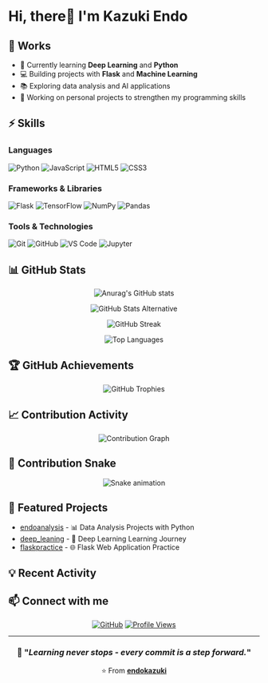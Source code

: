 # Hi, there👋 I'm Kazuki Endo

## 🔭 Works
- 🌱 Currently learning **Deep Learning** and **Python**
- 💻 Building projects with **Flask** and **Machine Learning**  
- 📚 Exploring data analysis and AI applications
- 🎯 Working on personal projects to strengthen my programming skills

## ⚡ Skills

### Languages
![Python](https://img.shields.io/badge/-Python-3776AB?style=flat-square&logo=Python&logoColor=white)
![JavaScript](https://img.shields.io/badge/-JavaScript-F7DF1E?style=flat-square&logo=JavaScript&logoColor=black)
![HTML5](https://img.shields.io/badge/-HTML5-E34F26?style=flat-square&logo=HTML5&logoColor=white)
![CSS3](https://img.shields.io/badge/-CSS3-1572B6?style=flat-square&logo=CSS3&logoColor=white)

### Frameworks & Libraries
![Flask](https://img.shields.io/badge/-Flask-000000?style=flat-square&logo=Flask&logoColor=white)
![TensorFlow](https://img.shields.io/badge/-TensorFlow-FF6F00?style=flat-square&logo=TensorFlow&logoColor=white)
![NumPy](https://img.shields.io/badge/-NumPy-013243?style=flat-square&logo=NumPy&logoColor=white)
![Pandas](https://img.shields.io/badge/-Pandas-150458?style=flat-square&logo=Pandas&logoColor=white)

### Tools & Technologies  
![Git](https://img.shields.io/badge/-Git-F05032?style=flat-square&logo=Git&logoColor=white)
![GitHub](https://img.shields.io/badge/-GitHub-181717?style=flat-square&logo=GitHub&logoColor=white)
![VS Code](https://img.shields.io/badge/-VS%20Code-007ACC?style=flat-square&logo=Visual-Studio-Code&logoColor=white)
![Jupyter](https://img.shields.io/badge/-Jupyter-F37626?style=flat-square&logo=Jupyter&logoColor=white)

## 📊 GitHub Stats

<div align="center">

<!-- Primary GitHub Stats with cache bypass -->
![Anurag's GitHub stats](https://github-readme-stats.vercel.app/api?username=endokazuki&show_icons=true&theme=tokyonight&count_private=true&include_all_commits=true&hide_border=true&bg_color=0D1117&title_color=58A6FF&icon_color=1F6FEB&text_color=C9D1D9&custom_title=Kazuki%27s%20GitHub%20Stats&cache_seconds=1800)

<!-- Alternative stats provider for comparison -->
![GitHub Stats Alternative](https://stats.dooboo.io/api/github-stats-advanced?login=endokazuki)

<!-- Detailed streak stats -->
![GitHub Streak](https://streak-stats.demolab.com/?user=endokazuki&theme=tokyonight&hide_border=true&background=0D1117&stroke=58A6FF&ring=1F6FEB&fire=FF6B6B&currStreakLabel=58A6FF&dates=C9D1D9)

</div>

<div align="center">

<!-- Top languages with more details -->
![Top Languages](https://github-readme-stats.vercel.app/api/top-langs/?username=endokazuki&layout=compact&theme=tokyonight&count_private=true&include_all_commits=true&hide_border=true&bg_color=0D1117&title_color=58A6FF&text_color=C9D1D9&langs_count=10&hide=html,css&exclude_repo=endokazuki,ReEdu.Server&cache_seconds=1800)

</div>

## 🏆 GitHub Achievements
<div align="center">

![GitHub Trophies](https://github-profile-trophy.vercel.app/?username=endokazuki&theme=onestar&no-frame=false&no-bg=false&margin-w=4&row=2&column=4)

</div>

## 📈 Contribution Activity
<div align="center">

![Contribution Graph](https://github-readme-activity-graph.vercel.app/graph?username=endokazuki&bg_color=0D1117&color=58A6FF&line=1F6FEB&point=FF6B6B&area=true&hide_border=true&custom_title=Annual%20Contribution%20Graph)

</div>

## 🐍 Contribution Snake
<div align="center">

![Snake animation](https://github.com/endokazuki/endokazuki/blob/output/github-contribution-grid-snake.svg)

</div>

## 🚀 Featured Projects
- [endoanalysis](https://github.com/endokazuki/endoanalysis) - 📊 Data Analysis Projects with Python
- [deep_leaning](https://github.com/endokazuki/deep_leaning) - 🧠 Deep Learning Learning Journey  
- [flaskpractice](https://github.com/endokazuki/flaskpractice) - 🌐 Flask Web Application Practice

## 💡 Recent Activity
<!--START_SECTION:activity-->
<!--END_SECTION:activity-->

## 📫 Connect with me
<div align="center">

[![GitHub](https://img.shields.io/badge/-GitHub-181717?style=for-the-badge&logo=GitHub&logoColor=white)](https://github.com/endokazuki)
[![Profile Views](https://komarev.com/ghpvc/?username=endokazuki&label=Profile%20Views&color=58A6FF&style=for-the-badge)](https://github.com/endokazuki)

</div>

---
<div align="center">

### 💭 "*Learning never stops - every commit is a step forward.*"

⭐ From **[endokazuki](https://github.com/endokazuki)**

</div>